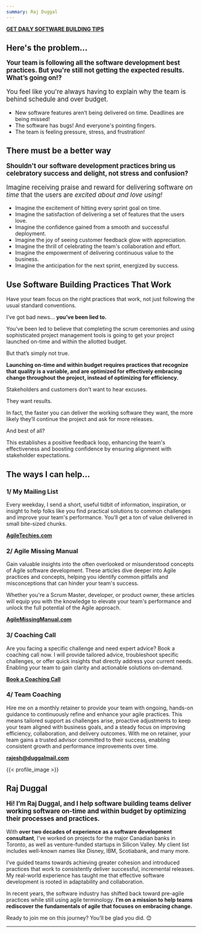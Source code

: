 ```yaml
---
summary: Raj Duggal
---
```


<span class="button profile" style="text-transform: uppercase;">__[Get daily software building tips</b>](https://AgileTechies.com)__</span>

## Here's the problem...

<p style="font-weight: bold; font-size: larger;">Your team is following all the software development best practices. But you're still not getting the expected results. What’s going on!?</p>

<p style="font-size: larger">You feel like you're always having to explain why the team is behind schedule and over budget.</i></p>

* New software features aren’t being delivered on time. Deadlines are being missed!
* The software has bugs! And everyone's pointing fingers.
* The team is feeling pressure, stress, and frustration!

## There must be a better way

<p style="font-weight: bold; font-size: larger;">Shouldn't our software development practices bring us celebratory success and delight, not stress and confusion?</p>

<p style="font-size: larger">Imagine receiving praise and reward for delivering software <i>on time</i> that the users are <i>excited about and love using!</i></p>

* Imagine the excitement of hitting every sprint goal on time.
* Imagine the satisfaction of delivering a set of features that the users love.
* Imagine the confidence gained from a smooth and successful deployment.
* Imagine the joy of seeing customer feedback glow with appreciation.
* Imagine the thrill of celebrating the team's collaboration and effort.
* Imagine the empowerment of delivering continuous value to the business.
* Imagine the anticipation for the next sprint, energized by success.

## Use Software Building Practices That Work
Have your team focus on the right practices that work, not just following the usual standard conventions.

I’ve got bad news... __you’ve been lied to.__

You’ve been led to believe that completing the scrum ceremonies and using sophisticated project management tools is going to get your project launched on-time and within the allotted budget.

But that’s simply not true.

__Launching on-time and within budget requires practices that recognize that quality is a variable, and are optimized for  effectively embracing change throughout the project, instead of optimizing for efficiency.__

Stakeholders and customers don’t want to hear excuses.

They want results.

In fact, the faster you can deliver the working software they want, the more likely they’ll continue the project and ask for more releases.

And best of all?

This establishes a positive feedback loop, enhancing the team's effectiveness and boosting confidence by ensuring alignment with stakeholder expectations.

## The ways I can help...


### 1/ My Mailing List
Every weekday, I send a short, useful tidbit of information, inspiration, or insight
to help folks like you find practical solutions to common challenges and improve your team's performance.
You’ll get a ton of value delivered in small bite-sized chunks.

<span class="button profile" style="text-transform: ppercase;">__[AgileTechies.com](https://AgileTechies.com)__</span>

### 2/ Agile Missing Manual
Gain valuable insights into the often overlooked or misunderstood concepts of Agile software development. These articles dive deeper into Agile practices and concepts, helping you identify common pitfalls and misconceptions that can hinder your team's success.

Whether you're a Scrum Master, developer, or product owner, these articles will equip you with the knowledge to elevate your team's performance and unlock the full potential of the Agile approach.

<span class="button profile" style="text-transform: ppercase;">__[AgileMissingManual.com](https://AgileMissingManual.com)__</span>

### 3/ Coaching Call
Are you facing a specific challenge and need expert advice? Book a coaching call now. I will provide tailored advice, troubleshoot specific challenges, or offer quick insights that directly address your current needs. Enabling your team to gain clarity and actionable solutions on-demand.

<span class="button profile" style="text-transform: ppercase;">__[Book a Coaching Call](https://clarity.fm/rajeshduggal/expertise/agile-software-development-coach)__</span>

### 4/ Team Coaching

Hire me on a monthly retainer to provide your team with ongoing, hands-on guidance to continuously refine and enhance your agile practices. This means tailored support as challenges arise, proactive adjustments to keep your team aligned with business goals, and a steady focus on improving efficiency, collaboration, and delivery outcomes. With me on retainer, your team gains a trusted advisor committed to their success, enabling consistent growth and performance improvements over time.

<span class="button profile" style="text-transform: ppercase;">__[rajesh@duggalmail.com](mailto:rajesh@duggalmail.com)__</span>

{{< profile_image >}}

## Raj Duggal
<p style="font-weight: bold; font-size: larger;">
Hi! I’m Raj Duggal, and I help software building teams deliver working software on-time and within budget by optimizing their processes and practices.
</p>

With __over two decades of experience as a software development consultant__, I’ve worked on projects for the major Canadian banks in Toronto, as well as venture-funded startups in Silicon Valley. My client list includes well-known names like Disney, IBM, Scotiabank, and many more.


I’ve guided teams towards achieving greater cohesion and introduced practices that work to consistently deliver successful, incremental releases. My real-world experience has taught me that effective software development is rooted in adaptability and collaboration.

In recent years, the software industry has shifted back toward pre-agile practices while still using agile terminology. __I’m on a mission to help teams rediscover the fundamentals of agile that focuses on embracing change.__

Ready to join me on this journey? You’ll be glad you did. 😊

----
